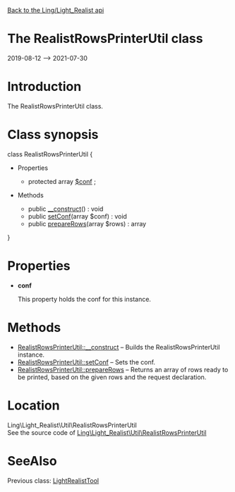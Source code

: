 [Back to the Ling/Light_Realist api](https://github.com/lingtalfi/Light_Realist/blob/master/doc/api/Ling/Light_Realist.md)



The RealistRowsPrinterUtil class
================
2019-08-12 --> 2021-07-30






Introduction
============

The RealistRowsPrinterUtil class.



Class synopsis
==============


class <span class="pl-k">RealistRowsPrinterUtil</span>  {

- Properties
    - protected array [$conf](#property-conf) ;

- Methods
    - public [__construct](https://github.com/lingtalfi/Light_Realist/blob/master/doc/api/Ling/Light_Realist/Util/RealistRowsPrinterUtil/__construct.md)() : void
    - public [setConf](https://github.com/lingtalfi/Light_Realist/blob/master/doc/api/Ling/Light_Realist/Util/RealistRowsPrinterUtil/setConf.md)(array $conf) : void
    - public [prepareRows](https://github.com/lingtalfi/Light_Realist/blob/master/doc/api/Ling/Light_Realist/Util/RealistRowsPrinterUtil/prepareRows.md)(array $rows) : array

}




Properties
=============

- <span id="property-conf"><b>conf</b></span>

    This property holds the conf for this instance.
    
    



Methods
==============

- [RealistRowsPrinterUtil::__construct](https://github.com/lingtalfi/Light_Realist/blob/master/doc/api/Ling/Light_Realist/Util/RealistRowsPrinterUtil/__construct.md) &ndash; Builds the RealistRowsPrinterUtil instance.
- [RealistRowsPrinterUtil::setConf](https://github.com/lingtalfi/Light_Realist/blob/master/doc/api/Ling/Light_Realist/Util/RealistRowsPrinterUtil/setConf.md) &ndash; Sets the conf.
- [RealistRowsPrinterUtil::prepareRows](https://github.com/lingtalfi/Light_Realist/blob/master/doc/api/Ling/Light_Realist/Util/RealistRowsPrinterUtil/prepareRows.md) &ndash; Returns an array of rows ready to be printed, based on the given rows and the request declaration.





Location
=============
Ling\Light_Realist\Util\RealistRowsPrinterUtil<br>
See the source code of [Ling\Light_Realist\Util\RealistRowsPrinterUtil](https://github.com/lingtalfi/Light_Realist/blob/master/Util/RealistRowsPrinterUtil.php)



SeeAlso
==============
Previous class: [LightRealistTool](https://github.com/lingtalfi/Light_Realist/blob/master/doc/api/Ling/Light_Realist/Tool/LightRealistTool.md)<br>

